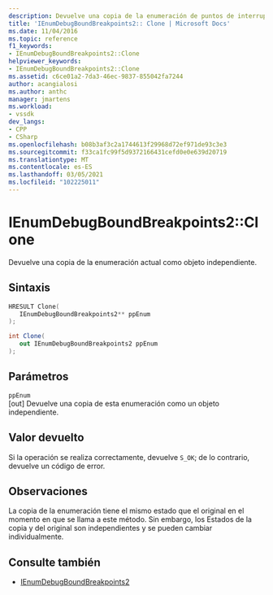 ```yaml
---
description: Devuelve una copia de la enumeración de puntos de interrupción enlazados actual como un objeto independiente.
title: 'IEnumDebugBoundBreakpoints2:: Clone | Microsoft Docs'
ms.date: 11/04/2016
ms.topic: reference
f1_keywords:
- IEnumDebugBoundBreakpoints2::Clone
helpviewer_keywords:
- IEnumDebugBoundBreakpoints2::Clone
ms.assetid: c6ce01a2-7da3-46ec-9837-855042fa7244
author: acangialosi
ms.author: anthc
manager: jmartens
ms.workload:
- vssdk
dev_langs:
- CPP
- CSharp
ms.openlocfilehash: b08b3af3c2a1744613f29968d72ef971de93c3e3
ms.sourcegitcommit: f33ca1fc99f5d9372166431cefd0e0e639d20719
ms.translationtype: MT
ms.contentlocale: es-ES
ms.lasthandoff: 03/05/2021
ms.locfileid: "102225011"
---
```

# <a name="ienumdebugboundbreakpoints2clone"></a>IEnumDebugBoundBreakpoints2::Clone
Devuelve una copia de la enumeración actual como objeto independiente.

## <a name="syntax"></a>Sintaxis

```cpp
HRESULT Clone(
   IEnumDebugBoundBreakpoints2** ppEnum
);
```

```csharp
int Clone(
   out IEnumDebugBoundBreakpoints2 ppEnum
);
```

## <a name="parameters"></a>Parámetros
`ppEnum`\
[out] Devuelve una copia de esta enumeración como un objeto independiente.

## <a name="return-value"></a>Valor devuelto
 Si la operación se realiza correctamente, devuelve `S_OK`; de lo contrario, devuelve un código de error.

## <a name="remarks"></a>Observaciones
 La copia de la enumeración tiene el mismo estado que el original en el momento en que se llama a este método. Sin embargo, los Estados de la copia y del original son independientes y se pueden cambiar individualmente.

## <a name="see-also"></a>Consulte también
- [IEnumDebugBoundBreakpoints2](../../../extensibility/debugger/reference/ienumdebugboundbreakpoints2.md)
